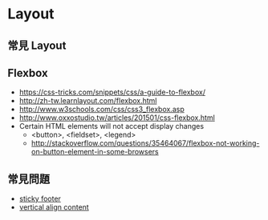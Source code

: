 # Layout

## 常見 Layout

## Flexbox
* https://css-tricks.com/snippets/css/a-guide-to-flexbox/
* http://zh-tw.learnlayout.com/flexbox.html
* http://www.w3schools.com/css/css3_flexbox.asp
* http://www.oxxostudio.tw/articles/201501/css-flexbox.html
* Certain HTML elements will not accept display changes
  * \<button\>, \<fieldset\>, \<legend\>
  * http://stackoverflow.com/questions/35464067/flexbox-not-working-on-button-element-in-some-browsers

## 常見問題
* [sticky footer](https://css-tricks.com/couple-takes-sticky-footer/)
* [vertical align content](http://www.hongkiat.com/blog/css-tricks-vertical-align-content/)
